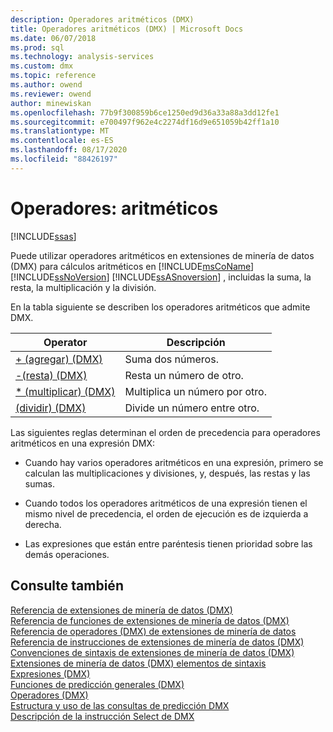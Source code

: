 ```yaml
---
description: Operadores aritméticos (DMX)
title: Operadores aritméticos (DMX) | Microsoft Docs
ms.date: 06/07/2018
ms.prod: sql
ms.technology: analysis-services
ms.custom: dmx
ms.topic: reference
ms.author: owend
ms.reviewer: owend
author: minewiskan
ms.openlocfilehash: 77b9f300859b6ce1250ed9d36a33a88a3dd12fe1
ms.sourcegitcommit: e700497f962e4c2274df16d9e651059b42ff1a10
ms.translationtype: MT
ms.contentlocale: es-ES
ms.lasthandoff: 08/17/2020
ms.locfileid: "88426197"
---
```

# <a name="operators---arithmetic"></a>Operadores: aritméticos
[!INCLUDE[ssas](../includes/applies-to-version/ssas.md)]

  Puede utilizar operadores aritméticos en extensiones de minería de datos (DMX) para cálculos aritméticos en [!INCLUDE[msCoName](../includes/msconame-md.md)] [!INCLUDE[ssNoVersion](../includes/ssnoversion-md.md)] [!INCLUDE[ssASnoversion](../includes/ssasnoversion-md.md)] , incluidas la suma, la resta, la multiplicación y la división.  
  
 En la tabla siguiente se describen los operadores aritméticos que admite DMX.  
  
|Operator|Descripción|  
|--------------|-----------------|  
|[+ &#40;agregar&#41; &#40;DMX&#41;](../dmx/add-dmx.md)|Suma dos números.|  
|[-&#40;resta&#41; &#40;DMX&#41;](../dmx/subtract-dmx.md)|Resta un número de otro.|  
|[&#42; &#40;multiplicar&#41; &#40;DMX&#41;](../dmx/multiply-dmx.md)|Multiplica un número por otro.|  
|[&#40;dividir&#41; &#40;DMX&#41;](../dmx/divide-dmx.md)|Divide un número entre otro.|  
  
 Las siguientes reglas determinan el orden de precedencia para operadores aritméticos en una expresión DMX:  
  
-   Cuando hay varios operadores aritméticos en una expresión, primero se calculan las multiplicaciones y divisiones, y, después, las restas y las sumas.  
  
-   Cuando todos los operadores aritméticos de una expresión tienen el mismo nivel de precedencia, el orden de ejecución es de izquierda a derecha.  
  
-   Las expresiones que están entre paréntesis tienen prioridad sobre las demás operaciones.  
  
## <a name="see-also"></a>Consulte también  
 [Referencia de extensiones de minería de datos &#40;DMX&#41;](../dmx/data-mining-extensions-dmx-reference.md)   
 [Referencia de funciones de extensiones de minería de datos &#40;DMX&#41;](../dmx/data-mining-extensions-dmx-function-reference.md)   
 [Referencia de operadores &#40;DMX&#41; de extensiones de minería de datos](../dmx/data-mining-extensions-dmx-operator-reference.md)   
 [Referencia de instrucciones de extensiones de minería de datos &#40;DMX&#41;](../dmx/data-mining-extensions-dmx-statements.md)   
 [Convenciones de sintaxis de extensiones de minería de datos &#40;DMX&#41;](../dmx/data-mining-extensions-dmx-syntax-conventions.md)   
 [Extensiones de minería de datos &#40;DMX&#41; elementos de sintaxis](../dmx/data-mining-extensions-dmx-syntax-elements.md)   
 [Expresiones &#40;DMX&#41;](../dmx/expressions-dmx.md)   
 [Funciones de predicción generales &#40;DMX&#41;](../dmx/general-prediction-functions-dmx.md)   
 [Operadores &#40;DMX&#41;](../dmx/operators-dmx.md)   
 [Estructura y uso de las consultas de predicción DMX](../dmx/structure-and-usage-of-dmx-prediction-queries.md)   
 [Descripción de la instrucción Select de DMX](../dmx/understanding-the-dmx-select-statement.md)  
  
  
